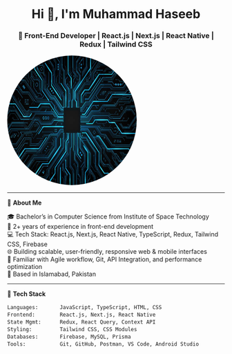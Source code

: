 <h1 align="center">Hi 👋, I'm Muhammad Haseeb</h1>
<h3 align="center">🚀 Front-End Developer | React.js | Next.js | React Native | Redux | Tailwind CSS</h3>

<p>
  <img src="gitImage.jpg" width="300" height="300" alt="Profile Picture" style="border-radius: 50%;" />
</p>

---

🌟 **About Me**

🎓 Bachelor’s in Computer Science from Institute of Space Technology  
💼 2+ years of experience in front-end development  
💻 Tech Stack: React.js, Next.js, React Native, TypeScript, Redux, Tailwind CSS, Firebase  
🌐 Building scalable, user-friendly, responsive web & mobile interfaces  
🔁 Familiar with Agile workflow, Git, API Integration, and performance optimization  
📍 Based in Islamabad, Pakistan  

---

🔧 **Tech Stack**

```txt
Languages:       JavaScript, TypeScript, HTML, CSS
Frontend:        React.js, Next.js, React Native
State Mgmt:      Redux, React Query, Context API
Styling:         Tailwind CSS, CSS Modules
Databases:       Firebase, MySQL, Prisma
Tools:           Git, GitHub, Postman, VS Code, Android Studio
